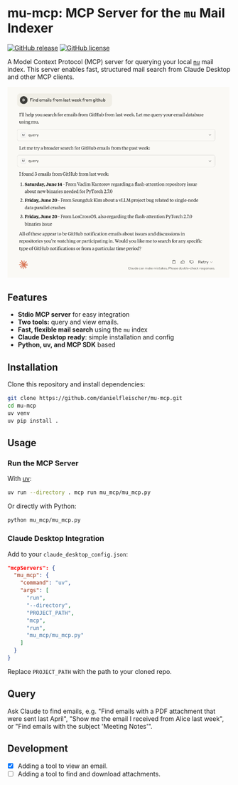 
# mu-mcp: MCP Server for the `mu` Mail Indexer

[![GitHub release](https://img.shields.io/github/v/release/danielfleischer/mu-mcp)](https://github.com/danielfleischer/mu-mcp/releases)
[![GitHub license](https://img.shields.io/github/license/danielfleischer/mu-mcp?color=blue)](https://github.com/danielfleischer/mu-mcp/blob/master/LICENSE)

A Model Context Protocol (MCP) server for querying your local [`mu`](https://github.com/djcb/mu) mail index. This server enables fast, structured mail search from Claude Desktop and other MCP clients.

<img src="assets/claude-screenshot.png" width="500"/>

## Features

- **Stdio MCP server** for easy integration
- **Two tools:** query and view emails.
- **Fast, flexible mail search** using the `mu` index
- **Claude Desktop ready**: simple installation and config
- **Python, uv, and MCP SDK** based

## Installation

Clone this repository and install dependencies:

```sh
git clone https://github.com/danielfleischer/mu-mcp.git
cd mu-mcp
uv venv
uv pip install .
```

## Usage

### Run the MCP Server

With [uv](https://github.com/astral-sh/uv):

```sh
uv run --directory . mcp run mu_mcp/mu_mcp.py
```

Or directly with Python:

```sh
python mu_mcp/mu_mcp.py
```

### Claude Desktop Integration

Add to your `claude_desktop_config.json`:

```json
"mcpServers": {
  "mu_mcp": {
    "command": "uv",
    "args": [
      "run",
      "--directory",
      "PROJECT_PATH",
      "mcp",
      "run",
      "mu_mcp/mu_mcp.py"
    ]
  }
}
```

Replace `PROJECT_PATH` with the path to your cloned repo.

## Query

Ask Claude to find emails, e.g. "Find emails with a PDF attachment that were sent last April", "Show me the email I received from Alice last week", or "Find emails with the subject 'Meeting Notes'".

## Development

- [x] Adding a tool to view an email.
- [ ] Adding a tool to find and download attachments.
